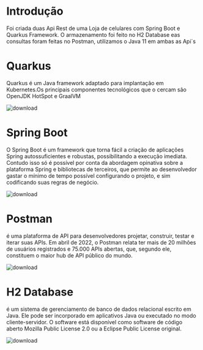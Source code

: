 # Introdução

Foi criada duas Api Rest de uma Loja de celulares com Spring Boot e Quarkus Framework. O armazenamento foi feito no H2 Database eas consultas foram feitas no Postman, utilizamos
o Java 11 em ambas as Api´s

# Quarkus

Quarkus é um Java framework adaptado para implantação em Kubernetes.Os principais componentes tecnológicos que o cercam são OpenJDK HotSpot e GraalVM

![download](https://user-images.githubusercontent.com/88592898/208010474-92a424dc-c2c4-44cb-816e-6a1c841cf28c.png)

# Spring Boot

O Spring Boot é um framework que torna fácil a criação de aplicações Spring autossuficientes e robustas, possibilitando a execução imediata. Contudo isso só é possível por conta da abordagem opinativa sobre a plataforma Spring e bibliotecas de terceiros, que permite ao desenvolvedor gastar o mínimo de tempo possível configurando o projeto, e sim codificando suas regras de negócio.

![download](https://user-images.githubusercontent.com/88592898/208010539-8db20f49-2907-47b0-9dbd-6ab56fa7e304.png)

# Postman

é uma plataforma de API para desenvolvedores projetar, construir, testar e iterar suas APIs. Em abril de 2022, o Postman relata ter mais de 20 milhões de usuários registrados e 75.000 APIs abertas, que, segundo ele, constituem o maior hub de API público do mundo.

![download](https://user-images.githubusercontent.com/88592898/208010608-de1eb1c8-b4c8-483b-9394-a0805b77d63c.png)

# H2 Database

é um sistema de gerenciamento de banco de dados relacional escrito em Java. Ele pode ser incorporado em aplicativos Java ou executado no modo cliente-servidor. O software está disponível como software de código aberto Mozilla Public License 2.0 ou a Eclipse Public License original.

![download](https://user-images.githubusercontent.com/88592898/208010657-187483b3-d17a-4a9b-88e0-e55d2369d20b.png)

